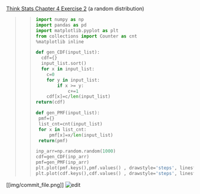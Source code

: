 [Think Stats Chapter 4 Exercise 2](http://greenteapress.com/thinkstats2/html/thinkstats2005.html#toc41) (a random distribution)

>> ```python
>> import numpy as np
>> import pandas as pd
>> import matplotlib.pyplot as plt
>> from collections import Counter as cnt
>> %matplotlib inline
>> 
>> def gen_CDF(input_list):
>>   cdf={}
>>   input_list.sort()
>>   for x in input_list: 
>>     c=0
>>     for y in input_list:
>>         if x >= y:
>>             c+=1
>>     cdf[x]=c/len(input_list)
>> return(cdf)
>> 
>> def gen_PMF(input_list):
>>  pmf={}
>>  list_cnt=cnt(input_list)
>>  for x in list_cnt:
>>      pmf[x]=x/len(input_list)
>>  return(pmf)
>> 
>> inp_arr=np.random.random(1000)
>> cdf=gen_CDF(inp_arr)
>> pmf=gen_PMF(inp_arr)
>> plt.plot(pmf.keys(),pmf.values() , drawstyle='steps', linestyle='-', alpha=0.5,c='r')
>> plt.plot(cdf.keys(),cdf.values() , drawstyle='steps', linestyle='-', alpha=0.5,c='b')
>> ```
[[img/commit_file.png]]
![edit](img/edit_file.png)
